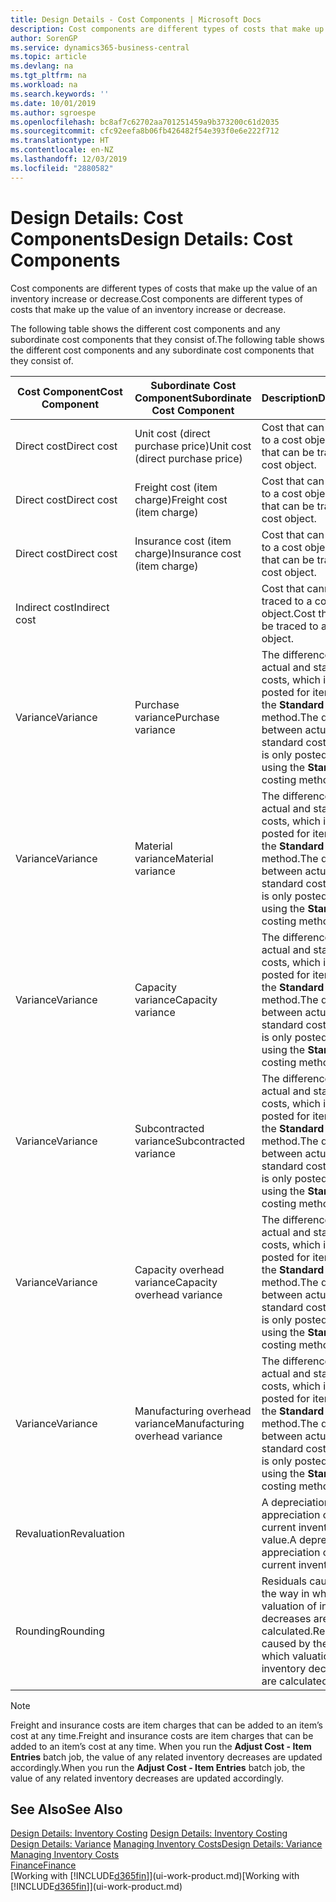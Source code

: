 ```yaml
---
title: Design Details - Cost Components | Microsoft Docs
description: Cost components are different types of costs that make up the value of an inventory increase or decrease.
author: SorenGP
ms.service: dynamics365-business-central
ms.topic: article
ms.devlang: na
ms.tgt_pltfrm: na
ms.workload: na
ms.search.keywords: ''
ms.date: 10/01/2019
ms.author: sgroespe
ms.openlocfilehash: bc8af7c62702aa701251459a9b373200c61d2035
ms.sourcegitcommit: cfc92eefa8b06fb426482f54e393f0e6e222f712
ms.translationtype: HT
ms.contentlocale: en-NZ
ms.lasthandoff: 12/03/2019
ms.locfileid: "2880582"
---
```

# <a name="design-details-cost-components"></a><span data-ttu-id="c4488-103">Design Details: Cost Components</span><span class="sxs-lookup"><span data-stu-id="c4488-103">Design Details: Cost Components</span></span>
<span data-ttu-id="c4488-104">Cost components are different types of costs that make up the value of an inventory increase or decrease.</span><span class="sxs-lookup"><span data-stu-id="c4488-104">Cost components are different types of costs that make up the value of an inventory increase or decrease.</span></span>  

 <span data-ttu-id="c4488-105">The following table shows the different cost components and any subordinate cost components that they consist of.</span><span class="sxs-lookup"><span data-stu-id="c4488-105">The following table shows the different cost components and any subordinate cost components that they consist of.</span></span>  

|<span data-ttu-id="c4488-106">Cost Component</span><span class="sxs-lookup"><span data-stu-id="c4488-106">Cost Component</span></span>|<span data-ttu-id="c4488-107">Subordinate Cost Component</span><span class="sxs-lookup"><span data-stu-id="c4488-107">Subordinate Cost Component</span></span>|<span data-ttu-id="c4488-108">Description</span><span class="sxs-lookup"><span data-stu-id="c4488-108">Description</span></span>|  
|--------------------|--------------------------------|---------------------------------------|  
|<span data-ttu-id="c4488-109">Direct cost</span><span class="sxs-lookup"><span data-stu-id="c4488-109">Direct cost</span></span>|<span data-ttu-id="c4488-110">Unit cost (direct purchase price)</span><span class="sxs-lookup"><span data-stu-id="c4488-110">Unit cost (direct purchase price)</span></span>|<span data-ttu-id="c4488-111">Cost that can be traced to a cost object.</span><span class="sxs-lookup"><span data-stu-id="c4488-111">Cost that can be traced to a cost object.</span></span>|  
|<span data-ttu-id="c4488-112">Direct cost</span><span class="sxs-lookup"><span data-stu-id="c4488-112">Direct cost</span></span>|<span data-ttu-id="c4488-113">Freight cost (item charge)</span><span class="sxs-lookup"><span data-stu-id="c4488-113">Freight cost (item charge)</span></span>|<span data-ttu-id="c4488-114">Cost that can be traced to a cost object.</span><span class="sxs-lookup"><span data-stu-id="c4488-114">Cost that can be traced to a cost object.</span></span>|  
|<span data-ttu-id="c4488-115">Direct cost</span><span class="sxs-lookup"><span data-stu-id="c4488-115">Direct cost</span></span>|<span data-ttu-id="c4488-116">Insurance cost (item charge)</span><span class="sxs-lookup"><span data-stu-id="c4488-116">Insurance cost (item charge)</span></span>|<span data-ttu-id="c4488-117">Cost that can be traced to a cost object.</span><span class="sxs-lookup"><span data-stu-id="c4488-117">Cost that can be traced to a cost object.</span></span>|  
|<span data-ttu-id="c4488-118">Indirect cost</span><span class="sxs-lookup"><span data-stu-id="c4488-118">Indirect cost</span></span>||<span data-ttu-id="c4488-119">Cost that cannot be traced to a cost object.</span><span class="sxs-lookup"><span data-stu-id="c4488-119">Cost that cannot be traced to a cost object.</span></span>|  
|<span data-ttu-id="c4488-120">Variance</span><span class="sxs-lookup"><span data-stu-id="c4488-120">Variance</span></span>|<span data-ttu-id="c4488-121">Purchase variance</span><span class="sxs-lookup"><span data-stu-id="c4488-121">Purchase variance</span></span>|<span data-ttu-id="c4488-122">The difference between actual and standard costs, which is only posted for items using the **Standard** costing method.</span><span class="sxs-lookup"><span data-stu-id="c4488-122">The difference between actual and standard costs, which is only posted for items using the **Standard** costing method.</span></span>|  
|<span data-ttu-id="c4488-123">Variance</span><span class="sxs-lookup"><span data-stu-id="c4488-123">Variance</span></span>|<span data-ttu-id="c4488-124">Material variance</span><span class="sxs-lookup"><span data-stu-id="c4488-124">Material variance</span></span>|<span data-ttu-id="c4488-125">The difference between actual and standard costs, which is only posted for items using the **Standard** costing method.</span><span class="sxs-lookup"><span data-stu-id="c4488-125">The difference between actual and standard costs, which is only posted for items using the **Standard** costing method.</span></span>|  
|<span data-ttu-id="c4488-126">Variance</span><span class="sxs-lookup"><span data-stu-id="c4488-126">Variance</span></span>|<span data-ttu-id="c4488-127">Capacity variance</span><span class="sxs-lookup"><span data-stu-id="c4488-127">Capacity variance</span></span>|<span data-ttu-id="c4488-128">The difference between actual and standard costs, which is only posted for items using the **Standard** costing method.</span><span class="sxs-lookup"><span data-stu-id="c4488-128">The difference between actual and standard costs, which is only posted for items using the **Standard** costing method.</span></span>|  
|<span data-ttu-id="c4488-129">Variance</span><span class="sxs-lookup"><span data-stu-id="c4488-129">Variance</span></span>|<span data-ttu-id="c4488-130">Subcontracted variance</span><span class="sxs-lookup"><span data-stu-id="c4488-130">Subcontracted variance</span></span>|<span data-ttu-id="c4488-131">The difference between actual and standard costs, which is only posted for items using the **Standard** costing method.</span><span class="sxs-lookup"><span data-stu-id="c4488-131">The difference between actual and standard costs, which is only posted for items using the **Standard** costing method.</span></span>|  
|<span data-ttu-id="c4488-132">Variance</span><span class="sxs-lookup"><span data-stu-id="c4488-132">Variance</span></span>|<span data-ttu-id="c4488-133">Capacity overhead variance</span><span class="sxs-lookup"><span data-stu-id="c4488-133">Capacity overhead variance</span></span>|<span data-ttu-id="c4488-134">The difference between actual and standard costs, which is only posted for items using the **Standard** costing method.</span><span class="sxs-lookup"><span data-stu-id="c4488-134">The difference between actual and standard costs, which is only posted for items using the **Standard** costing method.</span></span>|  
|<span data-ttu-id="c4488-135">Variance</span><span class="sxs-lookup"><span data-stu-id="c4488-135">Variance</span></span>|<span data-ttu-id="c4488-136">Manufacturing overhead variance</span><span class="sxs-lookup"><span data-stu-id="c4488-136">Manufacturing overhead variance</span></span>|<span data-ttu-id="c4488-137">The difference between actual and standard costs, which is only posted for items using the **Standard** costing method.</span><span class="sxs-lookup"><span data-stu-id="c4488-137">The difference between actual and standard costs, which is only posted for items using the **Standard** costing method.</span></span>|  
|<span data-ttu-id="c4488-138">Revaluation</span><span class="sxs-lookup"><span data-stu-id="c4488-138">Revaluation</span></span>||<span data-ttu-id="c4488-139">A depreciation or appreciation of the current inventory value.</span><span class="sxs-lookup"><span data-stu-id="c4488-139">A depreciation or appreciation of the current inventory value.</span></span>|  
|<span data-ttu-id="c4488-140">Rounding</span><span class="sxs-lookup"><span data-stu-id="c4488-140">Rounding</span></span>||<span data-ttu-id="c4488-141">Residuals caused by the way in which valuation of inventory decreases are calculated.</span><span class="sxs-lookup"><span data-stu-id="c4488-141">Residuals caused by the way in which valuation of inventory decreases are calculated.</span></span>|  

> [!NOTE]  
>  <span data-ttu-id="c4488-142">Freight and insurance costs are item charges that can be added to an item’s cost at any time.</span><span class="sxs-lookup"><span data-stu-id="c4488-142">Freight and insurance costs are item charges that can be added to an item’s cost at any time.</span></span> <span data-ttu-id="c4488-143">When you run the **Adjust Cost - Item Entries** batch job, the value of any related inventory decreases are updated accordingly.</span><span class="sxs-lookup"><span data-stu-id="c4488-143">When you run the **Adjust Cost - Item Entries** batch job, the value of any related inventory decreases are updated accordingly.</span></span>  

## <a name="see-also"></a><span data-ttu-id="c4488-144">See Also</span><span class="sxs-lookup"><span data-stu-id="c4488-144">See Also</span></span>  
 <span data-ttu-id="c4488-145">[Design Details: Inventory Costing](design-details-inventory-costing.md) </span><span class="sxs-lookup"><span data-stu-id="c4488-145">[Design Details: Inventory Costing](design-details-inventory-costing.md) </span></span>  
 <span data-ttu-id="c4488-146">[Design Details: Variance](design-details-variance.md) [Managing Inventory Costs](finance-manage-inventory-costs.md)</span><span class="sxs-lookup"><span data-stu-id="c4488-146">[Design Details: Variance](design-details-variance.md) [Managing Inventory Costs](finance-manage-inventory-costs.md)</span></span>  
 [<span data-ttu-id="c4488-147">Finance</span><span class="sxs-lookup"><span data-stu-id="c4488-147">Finance</span></span>](finance.md)  
 <span data-ttu-id="c4488-148">[Working with [!INCLUDE[d365fin](includes/d365fin_md.md)]](ui-work-product.md)</span><span class="sxs-lookup"><span data-stu-id="c4488-148">[Working with [!INCLUDE[d365fin](includes/d365fin_md.md)]](ui-work-product.md)</span></span>  
